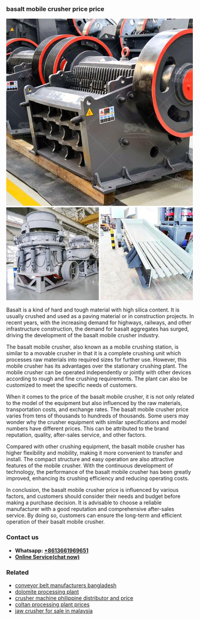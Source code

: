 <h3>basalt mobile crusher price price</h3><img src='1706755447.jpg' alt=''><p>Basalt is a kind of hard and tough material with high silica content. It is usually crushed and used as a paving material or in construction projects. In recent years, with the increasing demand for highways, railways, and other infrastructure construction, the demand for basalt aggregates has surged, driving the development of the basalt mobile crusher industry.</p><p>The basalt mobile crusher, also known as a mobile crushing station, is similar to a movable crusher in that it is a complete crushing unit which processes raw materials into required sizes for further use. However, this mobile crusher has its advantages over the stationary crushing plant. The mobile crusher can be operated independently or jointly with other devices according to rough and fine crushing requirements. The plant can also be customized to meet the specific needs of customers.</p><p>When it comes to the price of the basalt mobile crusher, it is not only related to the model of the equipment but also influenced by the raw materials, transportation costs, and exchange rates. The basalt mobile crusher price varies from tens of thousands to hundreds of thousands. Some users may wonder why the crusher equipment with similar specifications and model numbers have different prices. This can be attributed to the brand reputation, quality, after-sales service, and other factors.</p><p>Compared with other crushing equipment, the basalt mobile crusher has higher flexibility and mobility, making it more convenient to transfer and install. The compact structure and easy operation are also attractive features of the mobile crusher. With the continuous development of technology, the performance of the basalt mobile crusher has been greatly improved, enhancing its crushing efficiency and reducing operating costs.</p><p>In conclusion, the basalt mobile crusher price is influenced by various factors, and customers should consider their needs and budget before making a purchase decision. It is advisable to choose a reliable manufacturer with a good reputation and comprehensive after-sales service. By doing so, customers can ensure the long-term and efficient operation of their basalt mobile crusher.</p><h3>Contact us</h3><ul><li><strong>Whatsapp:&nbsp;<a href="https://wa.me/8613661969651">+8613661969651</a></strong></li><li><a href="https://swt.shibang-china.com/?git&amp;zhl&amp;basalt mobile crusher price price"><strong>Online Service(chat now)</strong></a></li></ul><h3>Related</h3><ul><li><a href='conveyor belt manufacturers bangladesh.md'>conveyor belt manufacturers bangladesh</a></li><li><a href='dolomite processing plant.md'>dolomite processing plant</a></li><li><a href='crusher machine philippine distributor and price.md'>crusher machine philippine distributor and price</a></li><li><a href='coltan processing plant prices.md'>coltan processing plant prices</a></li><li><a href='jaw crusher for sale in malaysia.md'>jaw crusher for sale in malaysia</a></li></ul>